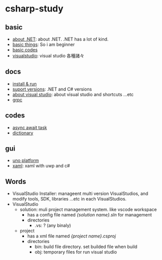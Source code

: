 # csharp-study

## basic

- [about .NET](./docs/aboutDotnet.md): about .NET. .NET has a lot of kind.
- [basic things](./docs/basicthings.md): So i am beginner
- [basic codes](./HelloVisualStudioSolution/README.md)
- [visualstudio](./docs/visualstudio/visualstudio.md): visual studio 各種諸々

## docs

- [install & run](./docs/install.md)
- [suport versions](./docs/supportVersions.md): .NET and C# versions
- [about visual studio](./docs/supportVersions.md): about visual studio and shortcuts ...etc
- [grpc](./docs/grpc.md)

## codes

- [async await task](./codes/asyncAwaitTask.md)
- [dictionary](./codes/dictionary.md)

## gui

- [uno platform](./docs/unoPlatform.md)
- [xaml](./docs/xaml/xaml.md): xaml with uwp and c#

## Words

- VisualStudio Installer: manageent multi version VisualStudios, and modify tools, SDK, libraries ...etc in each VisualStudios.
- VisualStudio
  - solution: muli project management system. like vscode workspace
    - has a config file named _{solution name}.sln_ for management
    - directories
      - .vs: ? (any binaly)
  - project
    - has a xml file named _{project name}.csproj_
    - directories
      - bin: build file directory. set builded file when build
      - obj: temporary files for run visual studio
